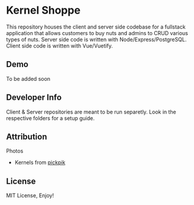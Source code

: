 # Kernel Shoppe 

This repository houses the client and server side codebase for a fullstack application that allows customers to buy nuts and admins to CRUD various types of nuts. Server side code is written with Node/Express/PostgreSQL. Client side code is written with Vue/Vuetify. 

Demo
--

To be added soon

Developer Info
--

Client & Server repositories are meant to be run separetly. Look in the respective folders for a setup guide.


Attribution
--

Photos
- Kernels from [pickpik](https://www.pickpik.com/)

License 
--

MIT License, Enjoy!
